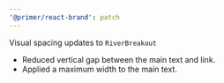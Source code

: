 ```yaml
---
'@primer/react-brand': patch
---
```


Visual spacing updates to `RiverBreakout`

- Reduced vertical gap between the main text and link.
- Applied a maximum width to the main text.
